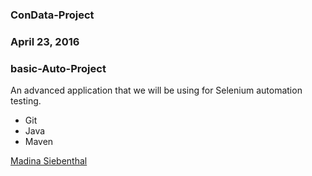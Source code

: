 ### ConData-Project

### April 23, 2016

### basic-Auto-Project

An advanced application that we will be using for Selenium automation testing.

* Git
* Java
* Maven

[Madina Siebenthal](http://sqasolution.com) 
